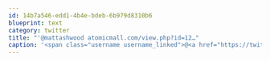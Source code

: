 ```yaml
---
id: 14b7a546-edd1-4b4e-bdeb-6b979d8310b6
blueprint: text
category: twitter
title: "'@mattashwood atomicmall.com/view.php?id=12…"
caption: '<span class="username username_linked">@<a href="https://twitter.com/mattashwood" title="Matt Ashwood">mattashwood</a></span> <a href="http://www.atomicmall.com/view.php?id=1259989&amp;mba=0" title="http://www.atomicmall.com/view.php?id=1259989&amp;mba=0" class="link link_untco">atomicmall.com/view.php?id=12…</a>'
---
```

